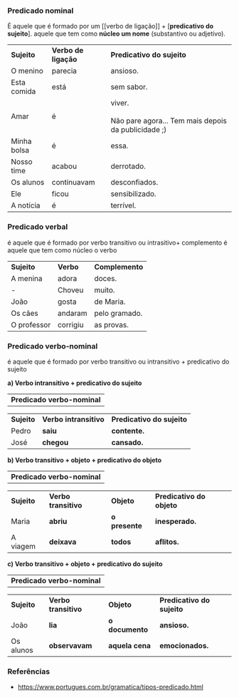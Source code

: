 ### **Predicado nominal**


É aquele que é formado por um [[verbo de ligação]] + [**predicativo do sujeito**].
aquele que tem como **núcleo um nome** (substantivo ou adjetivo).


|   |   |   |
|---|---|---|
|**Sujeito**|**Verbo de ligação**|**Predicativo do sujeito**|
|O menino|parecia|ansioso.|
|Esta comida|está|sem sabor.|
|Amar|é|viver.<br><br>Não pare agora... Tem mais depois da publicidade ;)|
|Minha bolsa|é|essa.|
|Nosso time|acabou|derrotado.|
|Os alunos|continuavam|desconfiados.|
|Ele|ficou|sensibilizado.|
|A notícia|é|terrível.|

### **Predicado verbal**

  
é aquele que é formado por verbo transitivo ou intrasitivo+ complemento
é aquele que tem como núcleo o verbo


|   |   |   |
|---|---|---|
|**Sujeito**|**Verbo**|**Complemento**|
|A menina|adora|doces.|
|-|Choveu|muito.|
|João|gosta|de Maria.|
|Os cães|andaram|pelo gramado.|
|O professor|corrigiu|as provas.|

### **Predicado verbo-nominal**

  
é aquele que é formado por verbo transitivo ou intransitivo + predicativo do sujeito

**a) Verbo intransitivo + predicativo do sujeito**

|   |
|---|
|**Predicado verbo-nominal**|

|   |   |   |
|---|---|---|
|**Sujeito**|**Verbo intransitivo**|**Predicativo do sujeito**|
|Pedro|**saiu**|**contente.**|
|José|**chegou**|**cansado.**|

  
**b) Verbo transitivo + objeto + predicativo do objeto**

|   |
|---|
|**Predicado verbo-nominal**|

|   |   |   |   |
|---|---|---|---|
|**Sujeito**|**Verbo transitivo**|**Objeto**|**Predicativo do objeto**|
|Maria|**abriu**|**o presente**|**inesperado.**|
|A viagem|**deixava**|**todos**|**aflitos.**|

  
**c) Verbo transitivo + objeto + predicativo do sujeito**

|   |
|---|
|**Predicado verbo-nominal**|

|   |   |   |   |
|---|---|---|---|
|**Sujeito**|**Verbo transitivo**|**Objeto**|**Predicativo do sujeito**|
|João|**lia**|**o documento**|**ansioso.**|
|Os alunos|**observavam**|**aquela cena**|**emocionados.**|

### Referências
- https://www.portugues.com.br/gramatica/tipos-predicado.html
